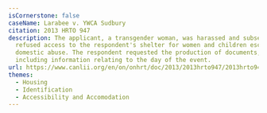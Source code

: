 ```yaml
---
isCornerstone: false
caseName: Larabee v. YWCA Sudbury
citation: 2013 HRTO 947
description: The applicant, a transgender woman, was harassed and subsequently
  refused access to the respondent's shelter for women and children escaping
  domestic abuse. The respondent requested the production of documents,
  including information relating to the day of the event.
url: https://www.canlii.org/en/on/onhrt/doc/2013/2013hrto947/2013hrto947.html?resultIndex=1
themes:
  - Housing
  - Identification
  - Accessibility and Accomodation
---
```


